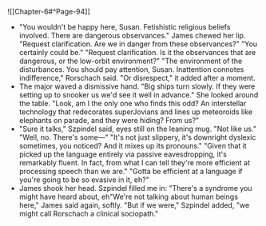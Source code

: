 
![[Chapter-6#^Page-94]]
* "You wouldn't be happy here, Susan. Fetishistic religious beliefs involved. There are dangerous
observances."
James chewed her lip.
"Request clarification. Are we in danger from these observances?"
"You certainly could be."
"Request clarification. Is it the observances that are dangerous, or the low-orbit environment?"
"The environment of the disturbances. You should pay attention, Susan. Inattention connotes
indifference," Rorschach said.
"Or disrespect," it added after a moment.
* The major waved a dismissive hand. "Big ships turn slowly. If they were setting up to snooker us we'd see it well in advance." She looked around the table. "Look, am I the only one who finds this odd? An interstellar technology that redecorates superJovians and lines up meteoroids like elephants on parade, and they were hiding? From us?"
* "Sure it talks," Szpindel said, eyes still on the leaning mug. "Not like us." "Well, no. There's some—" "It's not just slippery, it's downright dyslexic sometimes, you noticed? And it mixes up its pronouns." "Given that it picked up the language entirely via passive eavesdropping, it's remarkably fluent. In fact, from what I can tell they're more efficient at processing speech than we are." "Gotta be efficient at a language if you're going to be so evasive in it, eh?"
* James shook her head. Szpindel filled me in: "There's a syndrome you might have heard about, eh"We're not talking about human beings here," James said again, softly. "But if we were," Szpindel added, "we might call Rorschach a clinical sociopath."